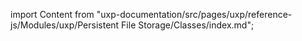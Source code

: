 
import Content from "uxp-documentation/src/pages/uxp/reference-js/Modules/uxp/Persistent File Storage/Classes/index.md";

<Content query="product=photoshop"/>
